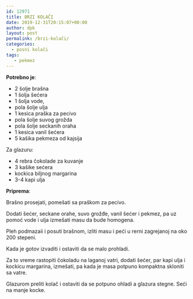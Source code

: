 ```yaml
---
id: 12971
title: BRZI KOLAČI
date: 2019-12-31T20:15:07+00:00
author: dpk
layout: post
permalink: /brzi-kolači/
categories:
  - posni kolači
tags:
   - pekmez
---
```

**Potrebno je**:
 
* 2 šolje brašna
* 1 šolja šećera
* 1 šolja vode, 
* pola šolje ulja
* 1 kesica praška za pecivo 
* pola šolje suvog grožda
* pola šolje seckanih oraha
* 1 kesica vanil šećera
* 5 kašika pekmeza od kajsija

Za glazuru:

* 4 rebra čokolade za kuvanje
* 3 kašike sećera
* kockica biljnog margarina
* 3-4 kapi ulja


**Priprema**: 

Brašno prosejati, pomešati sa praškom za pecivo. 

Dodati šećer, seckane orahe, suvo grožđe, vanil šećer i pekmez, pa uz pomoć vode i ulja izmešati masu da bude homogena. 

Pleh podmazaii i posuti brašnom, izliti
masu i peći u rerni zagrejanoj na oko 200 stepeni. 

Kada je gotov izvaditi i ostaviti da se malo prohladi. 

Za to vreme rastopiti čokoladu na laganoj  vatri, dodati šećer, par kapi ulja i kockicu margarina, izmešati, pa kada je masa potpuno kompaktna skloniti sa vatre.

Glazurom preliti kolač i ostaviti da se potpuno ohladi a glazura stegne. Seći na manje kocke.
